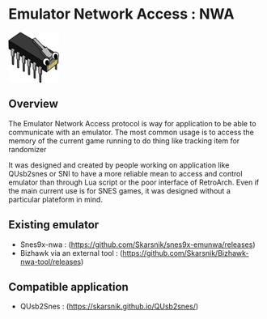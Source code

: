 # Emulator Network Access : NWA

<img src="./emunw-orig.svg" width=100 align=center>

## Overview

The Emulator Network Access protocol is way for application to be able to communicate with an emulator.
The most common usage is to access the memory of the current game running to do thing like tracking item for randomizer

It was designed and created by people working on application like QUsb2snes or SNI to have a more reliable mean to access
and control emulator than through Lua script or the poor interface of RetroArch. Even if the main current use is
for SNES games, it was designed without a particular plateform in mind.

## Existing emulator

- Snes9x-nwa : (https://github.com/Skarsnik/snes9x-emunwa/releases)
- Bizhawk via an external tool : (https://github.com/Skarsnik/Bizhawk-nwa-tool/releases)

## Compatible application

- QUsb2Snes : (https://skarsnik.github.io/QUsb2snes/)
